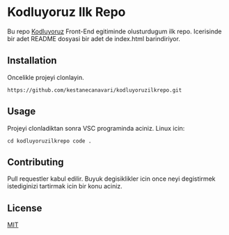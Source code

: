 # Kodluyoruz Ilk Repo

Bu repo [Kodluyoruz](https://www.kodluyoruz.org) Front-End egitiminde olusturdugum ilk repo. Icerisinde bir adet README dosyasi bir adet de index.html barindiriyor.

## Installation
Oncelikle projeyi clonlayin.

```https://github.com/kestanecanavari/kodluyoruzilkrepo.git```

## Usage

Projeyi clonladiktan sonra VSC programinda aciniz.
Linux icin:

` cd kodluyoruzilkrepo
code . `

## Contributing
Pull requestler kabul edilir. Buyuk degisiklikler icin once neyi degistirmek istediginizi tartirmak icin bir konu aciniz.

## License

[MIT](https://choosealicense.com/licenses/mit/)